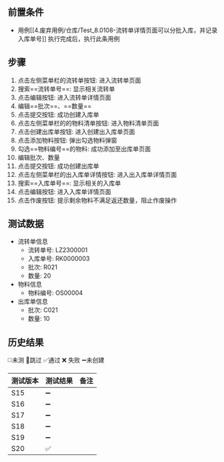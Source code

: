 
## 前置条件

- 用例[[4.废弃用例/仓库/Test_8.0108-流转单详情页面可以分批入库，并记录入库单号]] 执行完成后，执行此条用例

## 步骤

1. 点击左侧菜单栏的流转单按钮: 进入流转单页面
2. 搜索==流转单号==: 显示相关流转单
3. 点击编辑按钮: 进入流转单详情页面
4. 编辑==批次==、==数量== 
5. 点击提交按钮: 成功创建入库单
6. 点击左侧菜单栏的的物料清单按钮: 进入物料清单页面
7. 点击创建出库单按钮: 进入创建出入库单页面
8. 点击添加物料按钮: 弹出勾选物料弹窗
9. 勾选==物料编号==的物料: 成功添加至出库单页面
10. 编辑批次、数量
11. 点击提交按钮: 成功创建出库单
12. 点击左侧菜单栏的出入库单详情按钮: 进入出入库单详情页面
13. 搜索==入库单号==: 显示相关的入库单
14. 点击编辑按钮: 进入入库单详情页面
15. 点击作废按钮: 提示剩余物料不满足返还数量，阻止作废操作

## 测试数据

- 流转单信息
	- 流转单号: LZ2300001
	- 入库单号: RK0000003
	- 批次: R021
	- 数量: 20
- 物料信息
	- 物料编号: OS00004
- 出库单信息
	- 批次: C021
	- 数量: 10

## 历史结果
 ◻️未测    🚫跳过     ✅通过    ❌ 失败    ➖未创建
  
| 测试版本 | 测试结果 | 备注 |
| ---- | ---- | ---- |
| S15 | ➖ |  |
| S16 | ➖ |  |
| S17 | ➖ |  |
| S18 | ➖ |  |
| S19 | ➖ |  |
| S20 | ✅ |  |

